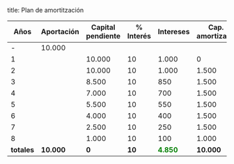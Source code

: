 title: Plan de amortitzación

Años       | Aportación | Capital pendiente | % Interés | Intereses | Cap. amortizado | Cobros | Acumulado | Capital pendiente
---------- | ---------- | ----------------- | --------- | ---------- | -------------- | ------ | --------- | -----------------
-          | 10.000     |                   |           |            |                |        |           |
1          |            | 10.000	          | 10        | 1.000      | 0              | 1.000  | 1.000     | 10.000
2          |            | 10.000            | 10        | 1.000      | 1.500          | 2.500  | 3.500     | 8.500
3          |            | 8.500             | 10        | 850        | 1.500          | 2.350  | 5.850     | 7.000
4          |            | 7.000             | 10        | 700        | 1.500          | 2.200  | 8.050     | 5.500
5          |            | 5.500	            | 10        | 550        | 1.500          | 2.050  | 10.100    | 4.000
6          |            | 4.000             | 10        | 400        | 1.500          | 1.900  | 12.000    | 2.500
7          |            | 2.500             | 10        | 250        | 1.500          | 1.750  | 13.750    | 1000
8          |            | 1.000	            | 10        | 100        | 1.000          | 1.100  | 14.850    | 0
**totales** |  **10.000**  | **0** | **10** | <strong style="color: green;">4.850</strong> | **10.000** | <strong style="color: green;">14.850</strong> | <strong style="color: green;">14.850</strong> |**0**